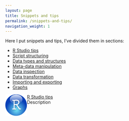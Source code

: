```yaml
---
layout: page
title: Snippets and tips
permalink: /snippets-and-tips/
navigation_weight: 1
---
```


Here I put snippets and tips, I’ve divided them in sections:

* [R Studio tips](/r-studio-tips/)
* [Script structuring](/script-structuring/)
* [Data types and structures](/data-types/)
* [Meta-data manipulation](/meta-data-manipulation/)
* [Data inspection](/data-inspection/)
* [Data transformation](/data-transformation/)
* [Importing and exporting](/importing-exporting/)
* [Graphs](/graph-tips/)


<div class="boxed">
<img src="_pages/snippets-and-tips/r-studio-tips.png" alt="Image text" width="70" height="70" align="left"/>
<a href="/r-studio-tips/">R Studio tips</a><br>
Description<br>
</div>
